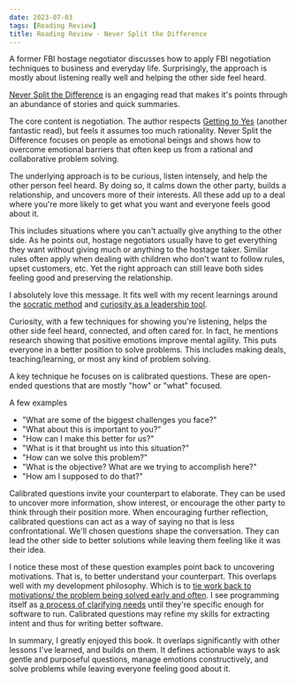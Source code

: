 ```yaml
---
date: 2023-07-03
tags: [Reading Review] 
title: Reading Review - Never Split the Difference
---
```


A former FBI hostage negotiator discusses how to apply FBI negotiation techniques to business and everyday life. Surprisingly, the approach is mostly about listening really well and helping the other side feel heard.
<!--more-->

[Never Split the Difference](https://www.blackswanltd.com/never-split-the-difference) is an engaging read that makes it's points through an abundance of stories and quick summaries.


The core content is negotiation. The author respects [Getting to Yes](../posts/2021/2021-04-23-Negotiation-Design.md) (another fantastic read), but feels it assumes too much rationality. Never Split the Difference focuses on people as emotional beings and shows how to overcome emotional barriers that often keep us from a rational and collaborative problem solving. 

The underlying approach is to be curious, listen intensely, and help the other person feel heard. By doing so, it calms down the other party, builds a relationship, and uncovers more of their interests. All these add up to a deal where you're more likely to get what you want and everyone feels good about it.

This includes situations where you can't actually give anything to the other side. As he points out, hostage negotiators usually have to get everything they want without giving much or anything to the hostage taker. Similar rules often apply when dealing with children who don't want to follow rules, upset customers, etc. Yet the right approach can still leave both sides feeling good and preserving the relationship.

I absolutely love this message. It fits well with my recent learnings around the [socratic method](../posts/2023/2023-06-16-Socratic-method-and-care.md) and [curiosity as a leadership tool](../posts/2023/2023-07-06-Curiosity-and-leadership.md).


Curiosity, with a few techniques for showing you're listening, helps the other side feel heard, connected, and often cared for. In fact, he mentions research showing that positive emotions improve mental agility. This puts everyone in a better position to solve problems. This includes making deals, teaching/learning, or most any kind of problem solving. 

A key technique he focuses on is calibrated questions. These are open-ended questions that are mostly "how" or "what" focused.

A few examples
- "What are some of the biggest challenges you face?"
- "What about this is important to you?"
- "How can I make this better for us?"
- "What is it that brought us into this situation?"
- "How can we solve this problem?"
- "What is the objective? What are we trying to accomplish here?"
- "How am I supposed to do that?"

Calibrated questions invite your counterpart to elaborate. They can be used to uncover more information, show interest, or encourage the other party to think through their position more. When encouraging further reflection, calibrated questions can act as a way of saying no that is less confrontational. We'll chosen questions shape the conversation. They can lead the other side to better solutions while leaving them feeling like it was their idea.

I notice these most of these question examples point back to uncovering motivations. That is, to better understand your counterpart. This overlaps well with my development philosophy. Which is to [tie work back to motivations/ the problem being solved early and often](../posts/2022/2022-10-21-Five-Foundational-Beliefs.md). I see programming itself as [a process of clarifying needs](../posts/Whats-Your-Duck-V2/2022-06-16-1-Software-as-Clarity.md) until they're specific enough for software to run. Calibrated questions may refine my skills for extracting intent and thus for writing better software.


In summary, I greatly enjoyed this book. It overlaps significantly with other lessons I've learned, and builds on them. It defines actionable ways to ask gentle and purposeful questions, manage emotions constructively, and solve problems while leaving everyone feeling good about it.